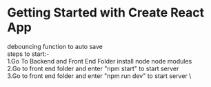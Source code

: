 # Getting Started with Create React App

debouncing function to auto save \
steps to start:- \
1.Go To Backend and Front End Folder install node node modules \
2.Go to front end folder and enter "npm start" to start server \
3.Go to front end folder and enter "npm run dev" to start server \
